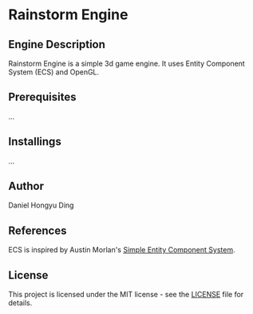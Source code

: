 # Rainstorm Engine
## Engine Description
   Rainstorm Engine is a simple 3d game engine. It uses Entity Component System (ECS) and OpenGL.
## Prerequisites
   ...
## Installings
   ...
## Author
   Daniel Hongyu Ding
## References
   ECS is inspired by Austin Morlan's [Simple Entity Component System](https://austinmorlan.com/posts/entity_component_system/).
## License
   This project is licensed under the MIT license - see the [LICENSE](LICENSE.md) file for details.

